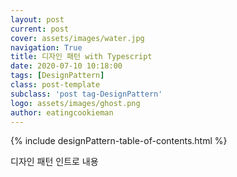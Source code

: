 ```yaml
---
layout: post
current: post
cover: assets/images/water.jpg
navigation: True
title: 디자인 패턴 with Typescript
date: 2020-07-10 10:18:00
tags: [DesignPattern]
class: post-template
subclass: 'post tag-DesignPattern'
logo: assets/images/ghost.png
author: eatingcookieman
---
```


{% include designPattern-table-of-contents.html %}

디자인 패턴 인트로 내용
